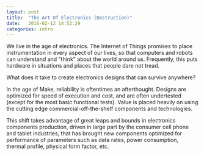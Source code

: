 ```yaml
---
layout: post
title:  "The Art Of Electronics (Destruction)"
date:   2016-02-12 14:52:29
categories: intro 
---
```


We live in the age of electronics.  The Internet of Things promises to place instrumentation in every aspect of our lives, so that computers and robots can understand and "think" about the world around us.  Frequently, this puts hardware in situations and places that people dare not tread.

What does it take to create electronics designs that can survive anywhere?

In the age of Make, reliability is oftentimes an afterthought.  Designs are optimized for speed of execution and cost, and are often undertested (except for the most basic functional tests).  Value is placed heavily on using the cutting edge commercial-off-the-shelf components and technologies.

This shift takes advantage of great leaps and bounds in electronics components production, driven in large part by the consumer cell phone and tablet industries, that has brought new components optimized for performance of parameters such as data rates, power consumption, thermal profile, physical form factor, etc.


